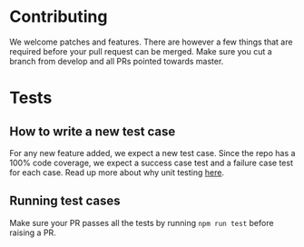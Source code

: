 # Contributing

We welcome patches and features. There are however a few things that are
required before your pull request can be merged. Make sure you cut a branch
from develop and all PRs pointed towards master.

# Tests

## How to write a new test case

For any new feature added, we expect a new test case. Since the repo has a 100% code coverage, we expect a success case test and a failure case test for each case. Read up more about why unit testing [here](https://dzone.com/articles/top-8-benefits-of-unit-testing).

## Running test cases

Make sure your PR passes all the tests by running `npm run test` before
raising a PR.
